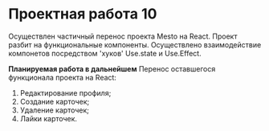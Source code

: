 # Проектная работа 10

Осуществлен частичный перенос проекта Mesto на React.
Проект разбит на функциональные компоненты.
Осуществлено взаимодействие компонетов посредством 'хуков' Use.state и Use.Effect.

**Планируемая работа в дальнейшем**
Перенос оставшегося функционала проекта на React:
1. Редактирование профиля;
2. Создание карточек;
3. Удаление карточек;
4. Лайки карточек.

